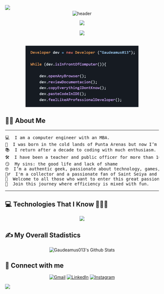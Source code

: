 <!--horizontal divider(gradiant)-->
<img src="https://user-images.githubusercontent.com/73097560/115834477-dbab4500-a447-11eb-908a-139a6edaec5c.gif">

<!-- HEADER -->
<div align="center" width="100">
  <img src="https://capsule-render.vercel.app/api?color=0:483D8B,50:4B0082,100:6A5ACD&height=250&section=header&text=Reynaldo%20Añasco%20(Gaudeamus013)&fontSize=30&type=waving&fontColor=fefefe&&animation=fadeIn"
  alt="header"/>
  <p align="center">
  <a href="https://github.com/CodeWhiteWeb/CodeWhiteWeb"><img src="https://readme-typing-svg.herokuapp.com?font=Fira+Code&pause=1000&color=9370DB&center=true&vCenter=true&lines=Hello+World!+%F0%9F%91%8B;Welcome+to+My+Github+Page+%F0%9F%90%A7"></a>
  
</p>

<!--horizontal divider(gradiant)-->
<img src="https://user-images.githubusercontent.com/73097560/115834477-dbab4500-a447-11eb-908a-139a6edaec5c.gif">
<br>
</br>


<p align="center">
  <img height="200" src="https://github.com/Gaudeamus013/Gaudeamus013/blob/main/dev_object.png">
</p>

</div>

## 🧔‍♂️ About Me
<hr>

<pre>
💻  I am a computer engineer with an MBA.
🌱  I was born in the cold lands of Punta Arenas but now I’m surviving in Santiago de Chile.
📚  I return after a decade to coding with much enthusiasm.
🛠️  I have been a teacher and public officer for more than 10 years.
😏  My sins: the good life and lack of shame
🤓  I’m a authentic geek, passionate about technology, games, music, singing and nature.
🧙‍♂️  I'm a collector and a passionate fan of Saint Seiya and Masters of the Universe.
🌹  Welcome to all those who want to enter this great passion that is the world of perfumes.
🦾  Join this journey where efficiency is mixed with fun.
</pre>
<hr>

<!-- HEADER -->

## 💻 Technologies That I Know 👨🏻‍💻

<p align="center">
  <a href="https://skillicons.dev">
    <img src="https://skillicons.dev/icons?i=windows,apple,linux,github,html,css,cpp,java,vscode,swift,androidstudio,bash,powershell,sqlite,mysql,mongodb,react,bootstrap,tailwind,python&perline=10" />
  </a>
</p>

## ✍️ My Overall Stadistics

<p align="center">
  <img align="center" src="https://github-readme-stats.vercel.app/api?username=Gaudeamus013&show_icons=true&theme=midnight-purple" alt="Gaudeamus013's Github Stats">
</p>

## 🤝 Connect with me

<p align="center">
	<a href="mailto:mirukibs12.km@gmail.com"><img img src="https://img.shields.io/badge/gmail-%23EA4335.svg?style=plastic&logo=gmail&logoColor=white" alt="Gmail"/></a>
	<a href="https://www.linkedin.com/in/kibwana-miruru-322225232/"><img src="https://img.shields.io/badge/linkedin-%230A66C2.svg?style=plastic&logo=linkedin&logoColor=white" alt="LinkedIn"/></a>
    <a href="https://www.instagram.com/slikshotcapture/"><img src="https://img.shields.io/badge/Instagram-%23E4405F.svg?style=plastic&logo=instagram&logoColor=white" alt="Instagram"/></a>
</p>

<!--horizontal divider(gradiant)-->
<img src="https://user-images.githubusercontent.com/73097560/115834477-dbab4500-a447-11eb-908a-139a6edaec5c.gif">

<!--
**Gaudeamus013/Gaudeamus013** is a ✨ _special_ ✨ repository because its `README.md` (this file) appears on your GitHub profile.

Here are some ideas to get you started:

- 🔭 I’m currently working on ...
- 🌱 I’m currently learning ...
- 👯 I’m looking to collaborate on ...
- 🤔 I’m looking for help with ...
- 💬 Ask me about ...
- 📫 How to reach me: ...
- 😄 Pronouns: ...
- ⚡ Fun fact: ...
-->
